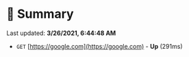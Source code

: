 # 📖 Summary
Last updated: **3/26/2021, 6:44:48 AM**

- `GET` [https://google.com](https://google.com) - **Up** (291ms)
